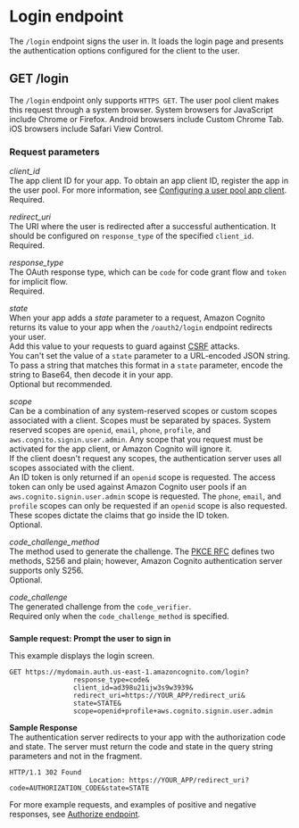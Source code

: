 # Login endpoint<a name="login-endpoint"></a>

The `/login` endpoint signs the user in\. It loads the login page and presents the authentication options configured for the client to the user\.

## GET /login<a name="get-login"></a>

The `/login` endpoint only supports `HTTPS GET`\. The user pool client makes this request through a system browser\. System browsers for JavaScript include Chrome or Firefox\. Android browsers include Custom Chrome Tab\. iOS browsers include Safari View Control\.

### Request parameters<a name="get-login-request-parameters"></a>

*client\_id*  
The app client ID for your app\. To obtain an app client ID, register the app in the user pool\. For more information, see [Configuring a user pool app client](user-pool-settings-client-apps.md)\.  
Required\.

*redirect\_uri*  
The URI where the user is redirected after a successful authentication\. It should be configured on `response_type` of the specified `client_id`\.  
Required\.

*response\_type*  
The OAuth response type, which can be `code` for code grant flow and `token` for implicit flow\.  
Required\.

*state*  
When your app adds a *state* parameter to a request, Amazon Cognito returns its value to your app when the `/oauth2/login` endpoint redirects your user\.  
Add this value to your requests to guard against [CSRF](https://en.wikipedia.org/wiki/Cross-site_request_forgery) attacks\.  
You can't set the value of a `state` parameter to a URL\-encoded JSON string\. To pass a string that matches this format in a `state` parameter, encode the string to Base64, then decode it in your app\.  
Optional but recommended\.

*scope*  
Can be a combination of any system\-reserved scopes or custom scopes associated with a client\. Scopes must be separated by spaces\. System reserved scopes are `openid`, `email`, `phone`, `profile`, and `aws.cognito.signin.user.admin`\. Any scope that you request must be activated for the app client, or Amazon Cognito will ignore it\.  
If the client doesn't request any scopes, the authentication server uses all scopes associated with the client\.  
An ID token is only returned if an `openid` scope is requested\. The access token can only be used against Amazon Cognito user pools if an `aws.cognito.signin.user.admin` scope is requested\. The `phone`, `email`, and `profile` scopes can only be requested if an `openid` scope is also requested\. These scopes dictate the claims that go inside the ID token\.  
Optional\.

*code\_challenge\_method*  
The method used to generate the challenge\. The [PKCE RFC](https://tools.ietf.org/html/rfc7636) defines two methods, S256 and plain; however, Amazon Cognito authentication server supports only S256\.  
Optional\.

*code\_challenge*  
The generated challenge from the `code_verifier`\.  
Required only when the `code_challenge_method` is specified\.

### <a name="get-login-request-sample"></a>

**Sample request: Prompt the user to sign in**

This example displays the login screen\.

```
GET https://mydomain.auth.us-east-1.amazoncognito.com/login?
                response_type=code&
                client_id=ad398u21ijw3s9w3939&
                redirect_uri=https://YOUR_APP/redirect_uri&
                state=STATE&
                scope=openid+profile+aws.cognito.signin.user.admin
```

**Sample Response**  
The authentication server redirects to your app with the authorization code and state\. The server must return the code and state in the query string parameters and not in the fragment\.

```
HTTP/1.1 302 Found
                    Location: https://YOUR_APP/redirect_uri?code=AUTHORIZATION_CODE&state=STATE
```

For more example requests, and examples of positive and negative responses, see [Authorize endpoint](authorization-endpoint.md)\.